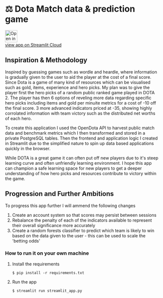 # ⚖ Dota Match data & prediction game


<a href="https://dota-match-data-ma5ywyzq3xa.streamlit.app/">
  <img src="https://upload.wikimedia.org/wikipedia/commons/b/b8/Dota-2-simplified-logo.svg" alt="Open in Streamlit" width="40" height="40">
  <figcaption>view app on Streamlit Cloud</figcaption>
</a>

## Inspiration & Methodology
Inspired by guessing games such as wordle and heardle, where information is gradually given to the user to aid the player at the cost of a final score.
Since Dota is a game of many kind of resources which can be visualised such as gold, items, experience and hero picks. 
My plan was to give the player first the hero picks of a random public ranked game played in DOTA 2.
The player has then 6 options of reveling more data regarding specific hero picks including items and gold per minuite metrics for a cost of -10 off the final score.
3 more advanced indicators priced at -35, showing highly corrolated information with team victory such as the distributed net worths of each hero.

To create this application I used the OpenDota API to harvest public match data and benchmark metrics which I then transformed and stored in a private PostgreSQL tables.
Then the frontend and application logic I created in Streamlit due to the simplified nature to spin up data based applications quickly in the browser.

While DOTA is a great game it can often put off new players due to it's steep learning curve and often unfriendly learning environment.
I hope this app can champion a safe learning space for new players to get a deeper understanding of how hero picks and resources contribute to victory within the game.

## Progression and Further Ambitions
To progress this app further I will ammend the following changes
1. Create an account system so that scores may persist between sessions
2. Rebalance the penalty of each of the indicators available to represent their overall significance more accurately
3. Create a random forests classifier to predict which team is likely to win based on the data given to the user - this can be used to scale the 'betting odds'

### How to run it on your own machine

1. Install the requirements

   ```
   $ pip install -r requirements.txt
   ```

2. Run the app

   ```
   $ streamlit run streamlit_app.py
   ```
